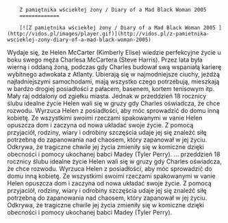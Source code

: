 
        Z pamiętnika wściekłej żony / Diary of a Mad Black Woman 2005 
        =============
        
        [![Z pamiętnika wściekłej żony / Diary of a Mad Black Woman 2005 ](http://vidos.pl/images/player.gif)](http://vidos.pl/z-pamietnika-wscieklej-zony-diary-of-a-mad-black-woman-2005)
        
        
 Wydaje się, że Helen McCarter (Kimberly Elise) wiedzie perfekcyjne życie u boku swego męża Charlesa McCartera (Steve Harris). Przez lata była wierną i oddaną żoną, podczas gdy Charles budował swą wspaniałą karierę wybitnego adwokata z Atlanty. Ubierają się w najmodniejsze ciuchy, jeżdżą najładniejszymi samochodami, mają wszystko czego potrzebują, mieszkają w bardzo drogiej posiadłości z pałacem, basenem, kortem tenisowym itp. Mały raj oddalony od zgiełku miasta. Jednak w przeddzień 18 rocznicy ślubu idealne życie Helen wali się w gruzy gdy Charles oświadcza, że chce rozwodu. Wyrzuca Helen z posiadłości, aby móc sprowadzić do domu inną kobietę. Ze wszystkimi swoimi rzeczami spakowanymi w vanie Helen opuszcza dom i zaczyna od nowa układać swoje życie. Z pomocą przyjaciół, rodziny, wiary i odrobiny szczęścia udaje jej się znaleźć siłę potrzebną do zapanowania nad chaosem, który zapanował w jej życiu. Odkrywa, że tragiczne chwile jej życia zmieniły się w komiczne dzięki obecności i pomocy ukochanej babci Madey (Tyler Perry).   ... przeddzień 18 rocznicy ślubu idealne życie Helen wali się w gruzy gdy Charles oświadcza, że chce rozwodu. Wyrzuca Helen z posiadłości, aby móc sprowadzić do domu inną kobietę. Ze wszystkimi swoimi rzeczami spakowanymi w vanie Helen opuszcza dom i zaczyna od nowa układać swoje życie. Z pomocą przyjaciół, rodziny, wiary i odrobiny szczęścia udaje jej się znaleźć siłę potrzebną do zapanowania nad chaosem, który zapanował w jej życiu. Odkrywa, że tragiczne chwile jej życia zmieniły się w komiczne dzięki obecności i pomocy ukochanej babci Madey (Tyler Perry).
    